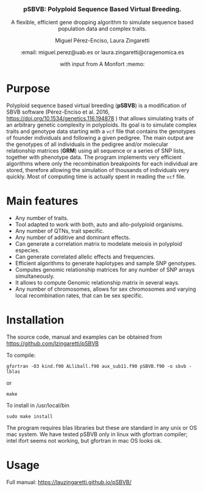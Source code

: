 
<h3 align="center";style="text-align: center;" markdown="1">pSBVB: Polyploid Sequence Based Virtual Breeding.</h3>

 <p align="center">
A flexible, efficient gene dropping algorithm to simulate sequence based population data and complex traits.
 <p align="center">
  Miguel Pérez-Enciso, Laura Zingaretti
 <p align="center">
 :email: miguel.perez@uab.es or laura.zingaretti@cragenomica.es
 <p align="center">
 with input from A Monfort 
:memo:

Purpose
=======

Polyploid sequence based virtual breeding (**pSBVB**) is a modification of SBVB software (Pérez-Enciso et al. 2016, <https://doi.org/10.1534/genetics.116.194878> ) that allows simulating traits of an arbitrary genetic complexity in polyploids. Its goal is to simulate complex traits and genotype data starting with a `vcf` file that contains the genotypes of founder individuals and following a given pedigree. The main output are the genotypes of all individuals in the pedigree and/or molecular relationship matrices (**GRM**) using all sequence or a series of SNP lists, together with phenotype data. The program implements very efficient algorithms where only the recombination breakpoints for each individual are stored, therefore allowing the simulation of thousands of individuals very quickly. Most of computing time is actually spent in reading the `vcf` file.


Main features
=============

-   Any number of traits.
-   Tool adapted to work with both, auto and allo-polyploid organisms.
-   Any number of QTNs, trait specific.
-   Any number of additive and dominant effects.
-   Can generate a correlation matrix to modelate meiosis in polyploid especies.
-   Can generate correlated allelic effects and frequencies.
-   Efficient algorithms to generate haplotypes and sample SNP genotypes.
-   Computes genomic relationship matrices for any number of SNP arrays simultaneously.
-   It allows to compute Genomic relationship matrix in several ways.
-   Any number of chromosomes, allows for sex chromosomes and varying local recombination rates, that can be sex specific.

Installation
============

The source code, manual and examples can be obtained from <https://github.com/lzingaretti/pSBVB>

To compile:

``` r2
gfortran -O3 kind.f90 ALliball.f90 aux_sub11.f90 pSBVB.f90 -o sbvb -lblas
```

or

``` r2
make
```

To install in /usr/local/bin

``` r2
sudo make install
```

The program requires blas libraries but these are standard in any unix or OS mac system. We have tested pSBVB only in linux with gfortran compiler; intel ifort seems not working, but gfortran in mac OS looks ok.

Usage
=====
Full manual: https://lauzingaretti.github.io/pSBVB/
